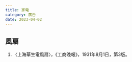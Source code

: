 ```yaml
---
title: 家電
category: 廣告
date: 2023-04-02
---
```

<adsense></adsense>

## 風扇
1. 〈上海華生電風扇〉，《工商晚報》，1931年8月1日，第3版。